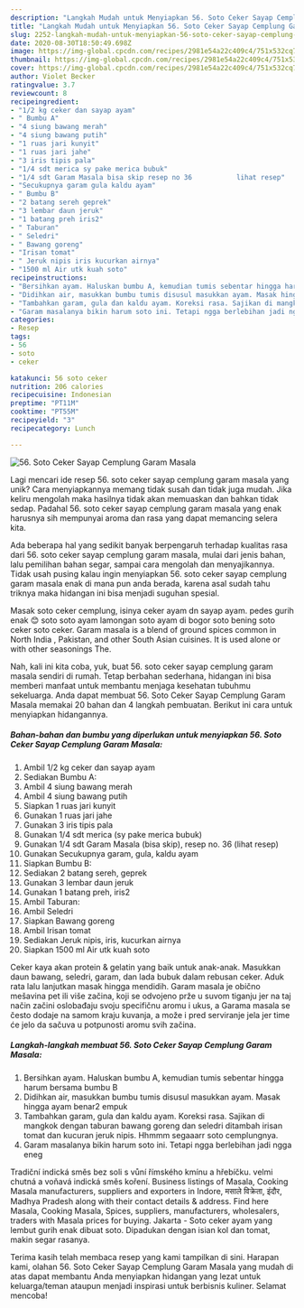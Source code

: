 ```yaml
---
description: "Langkah Mudah untuk Menyiapkan 56. Soto Ceker Sayap Cemplung Garam Masala, Bisa Manjain Lidah"
title: "Langkah Mudah untuk Menyiapkan 56. Soto Ceker Sayap Cemplung Garam Masala, Bisa Manjain Lidah"
slug: 2252-langkah-mudah-untuk-menyiapkan-56-soto-ceker-sayap-cemplung-garam-masala-bisa-manjain-lidah
date: 2020-08-30T18:50:49.698Z
image: https://img-global.cpcdn.com/recipes/2981e54a22c409c4/751x532cq70/56-soto-ceker-sayap-cemplung-garam-masala-foto-resep-utama.jpg
thumbnail: https://img-global.cpcdn.com/recipes/2981e54a22c409c4/751x532cq70/56-soto-ceker-sayap-cemplung-garam-masala-foto-resep-utama.jpg
cover: https://img-global.cpcdn.com/recipes/2981e54a22c409c4/751x532cq70/56-soto-ceker-sayap-cemplung-garam-masala-foto-resep-utama.jpg
author: Violet Becker
ratingvalue: 3.7
reviewcount: 8
recipeingredient:
- "1/2 kg ceker dan sayap ayam"
- " Bumbu A"
- "4 siung bawang merah"
- "4 siung bawang putih"
- "1 ruas jari kunyit"
- "1 ruas jari jahe"
- "3 iris tipis pala"
- "1/4 sdt merica sy pake merica bubuk"
- "1/4 sdt Garam Masala bisa skip resep no 36           lihat resep"
- "Secukupnya garam gula kaldu ayam"
- " Bumbu B"
- "2 batang sereh geprek"
- "3 lembar daun jeruk"
- "1 batang preh iris2"
- " Taburan"
- " Seledri"
- " Bawang goreng"
- "Irisan tomat"
- " Jeruk nipis iris kucurkan airnya"
- "1500 ml Air utk kuah soto"
recipeinstructions:
- "Bersihkan ayam. Haluskan bumbu A, kemudian tumis sebentar hingga harum bersama bumbu B"
- "Didihkan air, masukkan bumbu tumis disusul masukkan ayam. Masak hingga ayam benar2 empuk"
- "Tambahkan garam, gula dan kaldu ayam. Koreksi rasa. Sajikan di mangkok dengan taburan bawang goreng dan seledri ditambah irisan tomat dan kucuran jeruk nipis. Hhmmm segaaarr soto cemplungnya."
- "Garam masalanya bikin harum soto ini. Tetapi ngga berlebihan jadi ngga eneg"
categories:
- Resep
tags:
- 56
- soto
- ceker

katakunci: 56 soto ceker 
nutrition: 206 calories
recipecuisine: Indonesian
preptime: "PT11M"
cooktime: "PT55M"
recipeyield: "3"
recipecategory: Lunch

---
```



![56. Soto Ceker Sayap Cemplung Garam Masala](https://img-global.cpcdn.com/recipes/2981e54a22c409c4/751x532cq70/56-soto-ceker-sayap-cemplung-garam-masala-foto-resep-utama.jpg)

Lagi mencari ide resep 56. soto ceker sayap cemplung garam masala yang unik? Cara menyiapkannya memang tidak susah dan tidak juga mudah. Jika keliru mengolah maka hasilnya tidak akan memuaskan dan bahkan tidak sedap. Padahal 56. soto ceker sayap cemplung garam masala yang enak harusnya sih mempunyai aroma dan rasa yang dapat memancing selera kita.

Ada beberapa hal yang sedikit banyak berpengaruh terhadap kualitas rasa dari 56. soto ceker sayap cemplung garam masala, mulai dari jenis bahan, lalu pemilihan bahan segar, sampai cara mengolah dan menyajikannya. Tidak usah pusing kalau ingin menyiapkan 56. soto ceker sayap cemplung garam masala enak di mana pun anda berada, karena asal sudah tahu triknya maka hidangan ini bisa menjadi suguhan spesial.

Masak soto ceker cemplung, isinya ceker ayam dn sayap ayam. pedes gurih enak 😊 soto soto ayam lamongan soto ayam di bogor soto bening soto ceker soto ceker. Garam masala is a blend of ground spices common in North India , Pakistan, and other South Asian cuisines. It is used alone or with other seasonings The.


Nah, kali ini kita coba, yuk, buat 56. soto ceker sayap cemplung garam masala sendiri di rumah. Tetap berbahan sederhana, hidangan ini bisa memberi manfaat untuk membantu menjaga kesehatan tubuhmu sekeluarga. Anda dapat membuat 56. Soto Ceker Sayap Cemplung Garam Masala memakai 20 bahan dan 4 langkah pembuatan. Berikut ini cara untuk menyiapkan hidangannya.

<!--inarticleads1-->

##### Bahan-bahan dan bumbu yang diperlukan untuk menyiapkan 56. Soto Ceker Sayap Cemplung Garam Masala:

1. Ambil 1/2 kg ceker dan sayap ayam
1. Sediakan  Bumbu A:
1. Ambil 4 siung bawang merah
1. Ambil 4 siung bawang putih
1. Siapkan 1 ruas jari kunyit
1. Gunakan 1 ruas jari jahe
1. Gunakan 3 iris tipis pala
1. Gunakan 1/4 sdt merica (sy pake merica bubuk)
1. Gunakan 1/4 sdt Garam Masala (bisa skip), resep no. 36           (lihat resep)
1. Gunakan Secukupnya garam, gula, kaldu ayam
1. Siapkan  Bumbu B:
1. Sediakan 2 batang sereh, geprek
1. Gunakan 3 lembar daun jeruk
1. Gunakan 1 batang preh, iris2
1. Ambil  Taburan:
1. Ambil  Seledri
1. Siapkan  Bawang goreng
1. Ambil Irisan tomat
1. Sediakan  Jeruk nipis, iris, kucurkan airnya
1. Siapkan 1500 ml Air utk kuah soto


Ceker kaya akan protein &amp; gelatin yang baik untuk anak-anak. Masukkan daun bawang, seledri, garam, dan lada bubuk dalam rebusan ceker. Aduk rata lalu lanjutkan masak hingga mendidih. Garam masala je obično mešavina pet ili više začina, koji se odvojeno prže u suvom tiganju jer na taj način začini oslobađaju svoju specifičnu aromu i ukus, a Garama masala se često dodaje na samom kraju kuvanja, a može i pred serviranje jela jer time će jelo da sačuva u potpunosti aromu svih začina. 

<!--inarticleads2-->

##### Langkah-langkah membuat 56. Soto Ceker Sayap Cemplung Garam Masala:

1. Bersihkan ayam. Haluskan bumbu A, kemudian tumis sebentar hingga harum bersama bumbu B
1. Didihkan air, masukkan bumbu tumis disusul masukkan ayam. Masak hingga ayam benar2 empuk
1. Tambahkan garam, gula dan kaldu ayam. Koreksi rasa. Sajikan di mangkok dengan taburan bawang goreng dan seledri ditambah irisan tomat dan kucuran jeruk nipis. Hhmmm segaaarr soto cemplungnya.
1. Garam masalanya bikin harum soto ini. Tetapi ngga berlebihan jadi ngga eneg


Tradiční indická směs bez soli s vůní římského kmínu a hřebíčku. velmi chutná a voňavá indická směs koření. Business listings of Masala, Cooking Masala manufacturers, suppliers and exporters in Indore, मसाले विक्रेता, इंदौर, Madhya Pradesh along with their contact details &amp; address. Find here Masala, Cooking Masala, Spices, suppliers, manufacturers, wholesalers, traders with Masala prices for buying. Jakarta - Soto ceker ayam yang lembut gurih enak dibuat soto. Dipadukan dengan isian kol dan tomat, makin segar rasanya. 

Terima kasih telah membaca resep yang kami tampilkan di sini. Harapan kami, olahan 56. Soto Ceker Sayap Cemplung Garam Masala yang mudah di atas dapat membantu Anda menyiapkan hidangan yang lezat untuk keluarga/teman ataupun menjadi inspirasi untuk berbisnis kuliner. Selamat mencoba!
